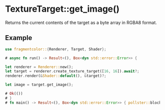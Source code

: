 # TextureTarget::get_image()

Returns the current contents of the target as a byte array in RGBA8 format.

## Example

```rust
use fragmentcolor::{Renderer, Target, Shader};

# async fn run() -> Result<(), Box<dyn std::error::Error>> {

let renderer = Renderer::new();
let target = renderer.create_texture_target([16, 16]).await?;
renderer.render(&Shader::default(), &target)?;

let image = target.get_image();

# Ok(())
# }
# fn main() -> Result<(), Box<dyn std::error::Error>> { pollster::block_on(run()) }
```
